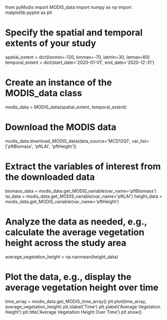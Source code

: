from pyModis import MODIS_data
import numpy as np
import matplotlib.pyplot as plt

# Specify the spatial and temporal extents of your study
spatial_extent = dict(lonmin=-120, lonmax=-70, latmin=30, latmax=60)
temporal_extent = dict(start_date='2020-01-01', end_date='2020-12-31')

# Create an instance of the MODIS_data class
modis_data = MODIS_data(spatial_extent, temporal_extent)

# Download the MODIS data
modis_data.download_MODIS_data(data_source='MCD12Q1', var_list=['pftBiomass', 'pftLAI', 'pftHeight'])

# Extract the variables of interest from the downloaded data
biomass_data = modis_data.get_MODIS_variable(var_name='pftBiomass')
lai_data = modis_data.get_MODIS_variable(var_name='pftLAI')
height_data = modis_data.get_MODIS_variable(var_name='pftHeight')

# Analyze the data as needed, e.g., calculate the average vegetation height across the study area
average_vegetation_height = np.nanmean(height_data)

# Plot the data, e.g., display the average vegetation height over time
time_array = modis_data.get_MODIS_time_array()
plt.plot(time_array, average_vegetation_height)
plt.xlabel('Time')
plt.ylabel('Average Vegetation Height')
plt.title('Average Vegetation Height Over Time')
plt.show()

